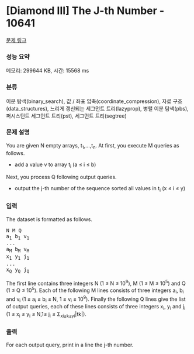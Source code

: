# [Diamond III] The J-th Number - 10641 

[문제 링크](https://www.acmicpc.net/problem/10641) 

### 성능 요약

메모리: 299644 KB, 시간: 15568 ms

### 분류

이분 탐색(binary_search), 값 / 좌표 압축(coordinate_compression), 자료 구조(data_structures), 느리게 갱신되는 세그먼트 트리(lazyprop), 병렬 이분 탐색(pbs), 퍼시스턴트 세그먼트 트리(pst), 세그먼트 트리(segtree)

### 문제 설명

<p>You are given N empty arrays, t<sub>1</sub>,…,t<sub>n</sub>. At first, you execute M queries as follows.</p>

<ul>
	<li>add a value v to array t<sub>i</sub> (a ≤ i ≤ b)</li>
</ul>

<p>Next, you process Q following output queries.</p>

<ul>
	<li>output the j-th number of the sequence sorted all values in t<sub>i</sub> (x ≤ i ≤ y)</li>
</ul>

### 입력 

 <p>The dataset is formatted as follows.</p>

<pre>N M Q
a<sub>1</sub> b<sub>1</sub> v<sub>1</sub>
...
a<sub>M</sub> b<sub>M</sub> v<sub>M</sub>
x<sub>1</sub> y<sub>1</sub> j<sub>1</sub>
...
x<sub>Q</sub> y<sub>Q</sub> j<sub>Q</sub>
</pre>

<p>The first line contains three integers N (1 ≤ N ≤ 10<sup>9</sup>), M (1 ≤ M ≤ 10<sup>5</sup>) and Q (1 ≤ Q ≤ 10<sup>5</sup>). Each of the following M lines consists of three integers a<sub>i</sub>, b<sub>i</sub> and v<sub>i</sub> (1 ≤ a<sub>i</sub> ≤ b<sub>i</sub> ≤ N, 1 ≤ v<sub>i</sub> ≤ 10<sup>9</sup>). Finally the following Q lines give the list of output queries, each of these lines consists of three integers x<sub>i</sub>, y<sub>i</sub> and j<sub>i</sub> (1 ≤ x<sub>i</sub> ≤ y<sub>i</sub> ≤ N,1≤ j<sub>i</sub> ≤ Σ<sub>xi≤k≤yi</sub>|tk|).</p>

### 출력 

 <p>For each output query, print in a line the j-th number.</p>

<p> </p>

